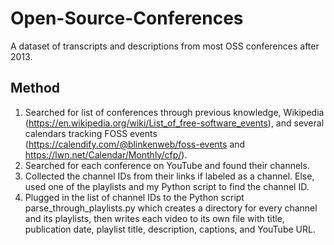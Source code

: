 # Open-Source-Conferences
A dataset of transcripts and descriptions from most OSS conferences after 2013.

## Method
1. Searched for list of conferences through previous knowledge, Wikipedia (https://en.wikipedia.org/wiki/List_of_free-software_events), and several calendars tracking FOSS events (https://calendify.com/@blinkenweb/foss-events and https://lwn.net/Calendar/Monthly/cfp/).
2. Searched for each conference on YouTube and found their channels.
3. Collected the channel IDs from their links if labeled as a channel. Else, used one of the playlists and my Python script to find the channel ID.
4. Plugged in the list of channel IDs to the Python script parse_through_playlists.py which creates a directory for every channel and its playlists, then writes each video to its own file with title, publication date, playlist title, description, captions, and YouTube URL.
